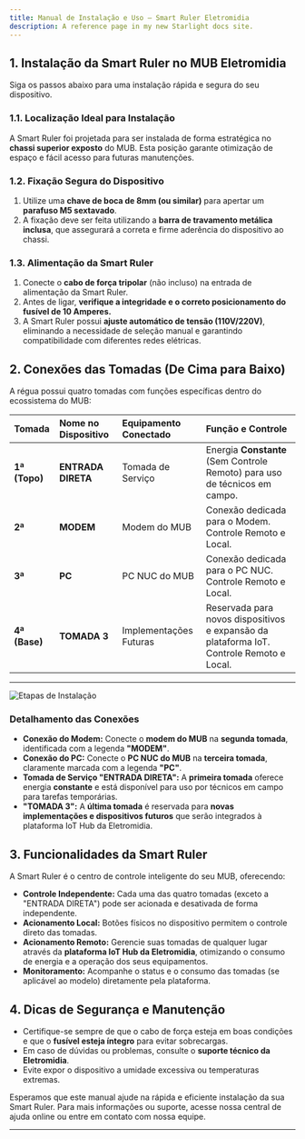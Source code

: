 ```yaml
---
title: Manual de Instalação e Uso – Smart Ruler Eletromidia
description: A reference page in my new Starlight docs site.
---
```


 ## 1. Instalação da Smart Ruler no MUB Eletromidia

Siga os passos abaixo para uma instalação rápida e segura do seu dispositivo.

### 1.1. Localização Ideal para Instalação

A Smart Ruler foi projetada para ser instalada de forma estratégica no **chassi superior exposto** do MUB. Esta posição garante otimização de espaço e fácil acesso para futuras manutenções.

### 1.2. Fixação Segura do Dispositivo

1.  Utilize uma **chave de boca de 8mm (ou similar)** para apertar um **parafuso M5 sextavado**.
2.  A fixação deve ser feita utilizando a **barra de travamento metálica inclusa**, que assegurará a correta e firme aderência do dispositivo ao chassi.

### 1.3. Alimentação da Smart Ruler

1.  Conecte o **cabo de força tripolar** (não incluso) na entrada de alimentação da Smart Ruler.
2.  Antes de ligar, **verifique a integridade e o correto posicionamento do fusível de 10 Amperes.**
3.  A Smart Ruler possui **ajuste automático de tensão (110V/220V)**, eliminando a necessidade de seleção manual e garantindo compatibilidade com diferentes redes elétricas.

## 2. Conexões das Tomadas (De Cima para Baixo)

A régua possui quatro tomadas com funções específicas dentro do ecossistema do MUB:

| Tomada | Nome no Dispositivo | Equipamento Conectado | Função e Controle |
| :--- | :--- | :--- | :--- |
| **1ª (Topo)** | **ENTRADA DIRETA** | Tomada de Serviço | Energia **Constante** (Sem Controle Remoto) para uso de técnicos em campo. |
| **2ª** | **MODEM** | Modem do MUB | Conexão dedicada para o Modem. Controle Remoto e Local. |
| **3ª** | **PC** | PC NUC do MUB | Conexão dedicada para o PC NUC. Controle Remoto e Local. |
| **4ª (Base)** | **TOMADA 3** | Implementações Futuras | Reservada para novos dispositivos e expansão da plataforma IoT. Controle Remoto e Local. |

***

![Etapas de Instalação](/smartuler-etapas.png)


### Detalhamento das Conexões

* **Conexão do Modem:** Conecte o **modem do MUB** na **segunda tomada**, identificada com a legenda **"MODEM"**.
* **Conexão do PC:** Conecte o **PC NUC do MUB** na **terceira tomada**, claramente marcada com a legenda **"PC"**.
* **Tomada de Serviço "ENTRADA DIRETA":** A **primeira tomada** oferece energia **constante** e está disponível para uso por técnicos em campo para tarefas temporárias.
* **"TOMADA 3":** A **última tomada** é reservada para **novas implementações e dispositivos futuros** que serão integrados à plataforma IoT Hub da Eletromidia.

## 3. Funcionalidades da Smart Ruler

A Smart Ruler é o centro de controle inteligente do seu MUB, oferecendo:

* **Controle Independente:** Cada uma das quatro tomadas (exceto a "ENTRADA DIRETA") pode ser acionada e desativada de forma independente.
* **Acionamento Local:** Botões físicos no dispositivo permitem o controle direto das tomadas.
* **Acionamento Remoto:** Gerencie suas tomadas de qualquer lugar através da **plataforma IoT Hub da Eletromidia**, otimizando o consumo de energia e a operação dos seus equipamentos.
* **Monitoramento:** Acompanhe o status e o consumo das tomadas (se aplicável ao modelo) diretamente pela plataforma.

## 4. Dicas de Segurança e Manutenção

* Certifique-se sempre de que o cabo de força esteja em boas condições e que o **fusível esteja íntegro** para evitar sobrecargas.
* Em caso de dúvidas ou problemas, consulte o **suporte técnico da Eletromidia**.
* Evite expor o dispositivo a umidade excessiva ou temperaturas extremas.

Esperamos que este manual ajude na rápida e eficiente instalação da sua Smart Ruler. Para mais informações ou suporte, acesse nossa central de ajuda online ou entre em contato com nossa equipe.

***